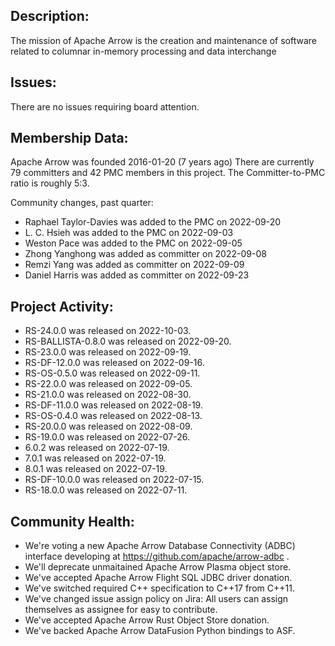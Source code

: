 ## Description:

The mission of Apache Arrow is the creation and maintenance of
software related to columnar in-memory processing and data interchange

## Issues:

There are no issues requiring board attention.

## Membership Data:

Apache Arrow was founded 2016-01-20 (7 years ago)
There are currently 79 committers and 42 PMC members in this project.
The Committer-to-PMC ratio is roughly 5:3.

Community changes, past quarter:
- Raphael Taylor-Davies was added to the PMC on 2022-09-20
- L. C. Hsieh was added to the PMC on 2022-09-03
- Weston Pace was added to the PMC on 2022-09-05
- Zhong Yanghong was added as committer on 2022-09-08
- Remzi Yang was added as committer on 2022-09-09
- Daniel Harris was added as committer on 2022-09-23

## Project Activity:

- RS-24.0.0 was released on 2022-10-03.
- RS-BALLISTA-0.8.0 was released on 2022-09-20.
- RS-23.0.0 was released on 2022-09-19.
- RS-DF-12.0.0 was released on 2022-09-16.
- RS-OS-0.5.0 was released on 2022-09-11.
- RS-22.0.0 was released on 2022-09-05.
- RS-21.0.0 was released on 2022-08-30.
- RS-DF-11.0.0 was released on 2022-08-19.
- RS-OS-0.4.0 was released on 2022-08-13.
- RS-20.0.0 was released on 2022-08-09.
- RS-19.0.0 was released on 2022-07-26.
- 6.0.2 was released on 2022-07-19.
- 7.0.1 was released on 2022-07-19.
- 8.0.1 was released on 2022-07-19.
- RS-DF-10.0.0 was released on 2022-07-15.
- RS-18.0.0 was released on 2022-07-11.

## Community Health:

- We're voting a new Apache Arrow Database Connectivity (ADBC)
  interface developing at https://github.com/apache/arrow-adbc .
- We'll deprecate unmaitained Apache Arrow Plasma object store.
- We've accepted Apache Arrow Flight SQL JDBC driver donation.
- We've switched required C++ specification to C++17 from C++11.
- We've changed issue assign policy on Jira: All users can assign
  themselves as assignee for easy to contribute.
- We've accepted Apache Arrow Rust Object Store donation.
- We've backed Apache Arrow DataFusion Python bindings to ASF.
